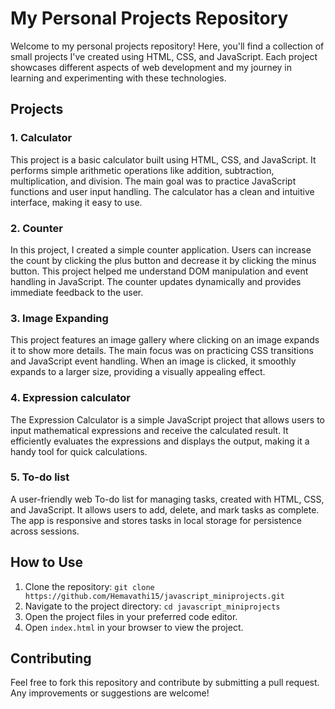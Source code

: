# My Personal Projects Repository

Welcome to my personal projects repository! 
Here, you'll find a collection of small projects I've created using HTML, CSS, and JavaScript. 
Each project showcases different aspects of web development and my journey in learning and experimenting with these technologies.

## Projects ##

### 1. **Calculator**
This project is a basic calculator built using HTML, CSS, and JavaScript.
It performs simple arithmetic operations like addition, subtraction, multiplication, and division.
The main goal was to practice JavaScript functions and user input handling. The calculator has a clean and intuitive interface, making it easy to use.

### 2. **Counter**
In this project, I created a simple counter application.
Users can increase the count by clicking the plus button and decrease it by clicking the minus button.
This project helped me understand DOM manipulation and event handling in JavaScript. The counter updates dynamically and provides immediate feedback to the user.

### 3. **Image Expanding**
This project features an image gallery where clicking on an image expands it to show more details.
The main focus was on practicing CSS transitions and JavaScript event handling.
When an image is clicked, it smoothly expands to a larger size, providing a visually appealing effect.

### 4. **Expression calculator**
The Expression Calculator is a simple JavaScript project that allows users to input mathematical expressions and receive the calculated result. It efficiently evaluates the expressions and displays the output, making it a handy tool for quick calculations.

### 5. **To-do list**
A user-friendly web To-do list for managing tasks, created with HTML, CSS, and JavaScript. It allows users to add, delete, and mark tasks as complete. The app is responsive and stores tasks in local storage for persistence across sessions.

## How to Use
1. Clone the repository: `git clone https://github.com/Hemavathi15/javascript_miniprojects.git`
2. Navigate to the project directory: `cd javascript_miniprojects`
3. Open the project files in your preferred code editor.
4. Open `index.html` in your browser to view the project.

## Contributing
Feel free to fork this repository and contribute by submitting a pull request. Any improvements or suggestions are welcome!
